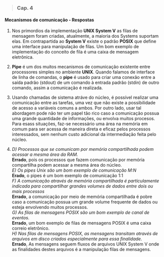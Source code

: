 
>### Cap. 4
#### Mecanismos de comunicação - Respostas

1.  Nos primordios da implementação **UNIX System V** as filas de mensagem foram criadas, atualmente, a maioria dos Systems suportam elas. Em contrapartida ao **System V** existe o padrão **POSIX** que define uma interface para manipulação de filas. Um bom exemplo de implementação do conceito de fila é uma caixa de mensagem eletrônica.  

2.  **Pipe** é um dos muitos mecanismos de comunicação existente entre processores simples no ambiente **UNIX**. Quando falamos de interface de linha de comandas, o **pipe** é usado para criar uma conexão entre a saída padrão (stdout) de um comando à entrada padrão (stdin) de outro comando, assim a comunicação é realizada.

3. Usando chamadas de sistema atráve do núcleo, é possível realizar uma comunicação entre as tarefas, uma vez que não existe a possibilidade de acesso a variáveis comuns a ambos. Por outro lado, usar tal abordagem pode não ter um papel tão rico caso a comunicação possua uma grande quantidade de informações, ou envolva muitos procesos. Para esass situações, faz-se necessário uma área na memória em comum para ser acessa de maneira direta e eficaz pelos processos interessados, sem nenhum custo adicional da intermediação feita pelo núcleo.

4. *D) Processos que se comunicam por memória compartilhada podem acessar a mesma área da RAM.*  
**Errado**, pois os processos que fazem comunicação por memória compartilha podem acessar a mesma área do núcleo.  
*E) Os pipes Unix são um bom exemplo de comunicação M:N*  
**Erado**, o pipes é um bom exemplo de comunicação 1:1  
*F) A comunicação através de memória compartilhada é particulamente indicada para compartilhar grandes volumes de dados entre dois ou mais processos*  
**Errado**, a comunicação por meio de memória compartilhada é pobre caso a comunicação possua um grande volume frequente de dados ou esteja envolvendo muitos processos.  
*G) As filas de mensagens POSIX são um bom exemplo de canal de eventos.*  
**Errado**, um bom exemplo de filas de mensagens POSIX é uma caixa correio eletrônico.  
*H) Nas filas de mensagens POSIX, as mensagens transitam através de arquivos em disco criados especialmente para essa finalidade.*  
**Errado**, As mensagens seguem fluxos de arquivos UNIX System V onde as finalidades destes arquivos é a manipulação filas de mensagens.

